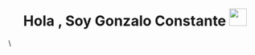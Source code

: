 <h1 align="center"><b>Hola , Soy Gonzalo Constante </b><img src="https://media.giphy.com/media/hvRJCLFzcasrR4ia7z/giphy.gif" width="35"></h1>

\
